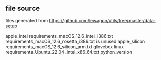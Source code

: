 
## file source

files generated from https://github.com/lewagon/utils/tree/master/data-setup

apple_intel         requirements_macOS_12.6_intel_i386.txt
                    requirements_macOS_12.6_rosetta_i386.txt is unused
apple_silicon       requirements_macOS_12.6_silicon_arm.txt
glovebox
linux               requirements_Ubuntu_22.04_intel_x86_64.txt
python_version
